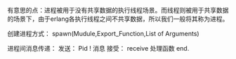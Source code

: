 有意思的点：进程被用于没有共享数据的执行线程场景。而线程则被用于共享数据的场景下，由于erlang各执行线程之间不共享数据，所以我们一般将其称为进程。

创建进程方式：
spawn(Mudule,Export_Function,List of Arguments)

进程间消息传递：
发送： Pid ! 消息
接受：
receive
    处理函数
end.